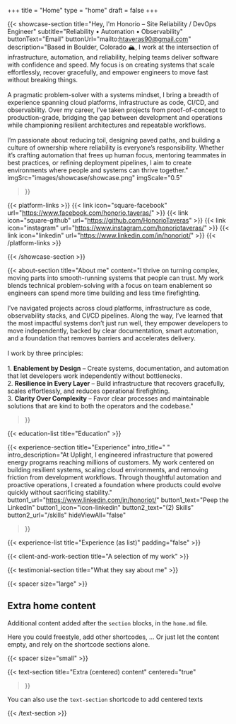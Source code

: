 +++
title =  "Home"
type = "home"
draft = false
+++


{{< showcase-section
    title="Hey, I'm Honorio – Site Reliability / DevOps Engineer"
    subtitle="Reliability • Automation • Observability"
    buttonText="Email"
    buttonUrl="mailto:htaveras90@gmail.com"
    description="Based in Boulder, Colorado 🏔️, I work at the intersection of infrastructure, automation, and reliability, helping teams deliver software with confidence and speed. My focus is on creating systems that scale effortlessly, recover gracefully, and empower engineers to move fast without breaking things.<br/><br/>A pragmatic problem-solver with a systems mindset, I bring a breadth of experience spanning cloud platforms, infrastructure as code, CI/CD, and observability. Over my career, I’ve taken projects from proof-of-concept to production-grade, bridging the gap between development and operations while championing resilient architectures and repeatable workflows.<br/><br/>I’m passionate about reducing toil, designing paved paths, and building a culture of ownership where reliability is everyone’s responsibility. Whether it’s crafting automation that frees up human focus, mentoring teammates in best practices, or refining deployment pipelines, I aim to create environments where people and systems can thrive together."
    imgSrc="images/showcase/showcase.png"
    imgScale="0.5"
 >}}

{{< platform-links >}}
    {{< link icon="square-facebook" url="https://www.facebook.com/honorio.taveras/" >}}
    {{< link icon="square-github" url="https://github.com/HonorioTaveras" >}}
    {{< link icon="instagram" url="https://www.instagram.com/honoriotaveras/" >}}
    {{< link icon="linkedin" url="https://www.linkedin.com/in/honoriot/" >}}
{{< /platform-links >}}

{{< /showcase-section >}}

{{< about-section
    title="About me"
    content="I thrive on turning complex, moving parts into smooth-running systems that people can trust. My work blends technical problem-solving with a focus on team enablement so engineers can spend more time building and less time firefighting.<br/><br/>I’ve navigated projects across cloud platforms, infrastructure as code, observability stacks, and CI/CD pipelines. Along the way, I’ve learned that the most impactful systems don’t just run well, they empower developers to move independently, backed by clear documentation, smart automation, and a foundation that removes barriers and accelerates delivery.<br/><br/>I work by three principles:<br/><br/>1. <strong>Enablement by Design</strong> – Create systems, documentation, and automation that let developers work independently without bottlenecks.<br/>2. <strong>Resilience in Every Layer</strong> – Build infrastructure that recovers gracefully, scales effortlessly, and reduces operational firefighting.<br/>3. <strong>Clarity Over Complexity</strong> – Favor clear processes and maintainable solutions that are kind to both the operators and the codebase."
 >}}
    <!-- button_icon="icon-user"
    button_text="Check my skills"
    button_url="/skills"
    imgSrc="images/about/user-picture.png"
    imgScale="0.5"
    v_align="center"
    h_align="left" -->

{{< education-list
    title="Education" >}}

{{< experience-section
    title="Experience"
    intro_title=" "
    intro_description="At Uplight, I engineered infrastructure that powered energy programs reaching millions of customers. My work centered on building resilient systems, scaling cloud environments, and removing friction from development workflows. Through thoughtful automation and proactive operations, I created a foundation where products could evolve quickly without sacrificing stability."
    button1_url="https://www.linkedin.com/in/honoriot/"
    button1_text="Peep the LinkedIn"
    button1_icon="icon-linkedin"
    button2_text="(2) Skills"
    button2_url="/skills"
    hideViewAll="false"
>}}

{{< experience-list
    title="Experience (as list)"
    padding="false" >}}

{{< client-and-work-section
    title="A selection of my work" >}}

{{< testimonial-section
    title="What they say about me" >}}

{{< spacer size="large" >}}

## Extra home content

Additional content added after the `section` blocks, in the `home.md` file.

Here you could freestyle, add other shortcodes, ...  Or just let the content empty, and rely on the shortcode sections alone.

{{< spacer size="small" >}}

{{< text-section
title="Extra (centered) content"
centered="true"
>}}

You can also use the `text-section` shortcode to add centered texts

{{< /text-section >}}
